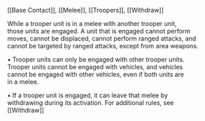 [[Base Contact]], [[Melee]], [[Troopers]], [[Withdraw]]

While a trooper unit is in a melee with another trooper unit,  
those units are engaged. A unit that is engaged cannot perform  
moves, cannot be displaced, cannot perform ranged attacks, and  
cannot be targeted by ranged attacks, except from area weapons.  

• Trooper units can only be engaged with other trooper units.  
Trooper units cannot be engaged with vehicles, and vehicles  
cannot be engaged with other vehicles, even if both units are  
in a melee.  

• If a trooper unit is engaged, it can leave that melee by  
withdrawing during its activation. For additional rules, see  
[[Withdraw]]